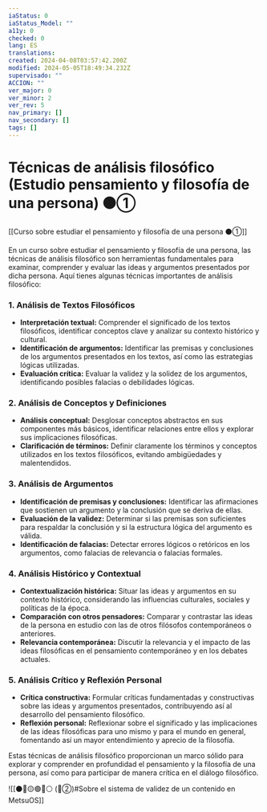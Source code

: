 ```yaml
---
iaStatus: 0
iaStatus_Model: ""
a11y: 0
checked: 0
lang: ES
translations: 
created: 2024-04-08T03:57:42.200Z
modified: 2024-05-05T18:49:34.232Z
supervisado: ""
ACCION: ""
ver_major: 0
ver_minor: 2
ver_rev: 5
nav_primary: []
nav_secondary: []
tags: []
---
```

# Técnicas de análisis filosófico (Estudio pensamiento y filosofía de una persona) ⚫①

[[Curso sobre estudiar el pensamiento y filosofía de una persona ⚫①]]

En un curso sobre estudiar el pensamiento y filosofía de una persona, las técnicas de análisis filosófico son herramientas fundamentales para examinar, comprender y evaluar las ideas y argumentos presentados por dicha persona. Aquí tienes algunas técnicas importantes de análisis filosófico:

### 1. Análisis de Textos Filosóficos

- **Interpretación textual:** Comprender el significado de los textos filosóficos, identificar conceptos clave y analizar su contexto histórico y cultural.
- **Identificación de argumentos:** Identificar las premisas y conclusiones de los argumentos presentados en los textos, así como las estrategias lógicas utilizadas.
- **Evaluación crítica:** Evaluar la validez y la solidez de los argumentos, identificando posibles falacias o debilidades lógicas.

### 2. Análisis de Conceptos y Definiciones

- **Análisis conceptual:** Desglosar conceptos abstractos en sus componentes más básicos, identificar relaciones entre ellos y explorar sus implicaciones filosóficas.
- **Clarificación de términos:** Definir claramente los términos y conceptos utilizados en los textos filosóficos, evitando ambigüedades y malentendidos.

### 3. Análisis de Argumentos

- **Identificación de premisas y conclusiones:** Identificar las afirmaciones que sostienen un argumento y la conclusión que se deriva de ellas.
- **Evaluación de la validez:** Determinar si las premisas son suficientes para respaldar la conclusión y si la estructura lógica del argumento es válida.
- **Identificación de falacias:** Detectar errores lógicos o retóricos en los argumentos, como falacias de relevancia o falacias formales.

### 4. Análisis Histórico y Contextual

- **Contextualización histórica:** Situar las ideas y argumentos en su contexto histórico, considerando las influencias culturales, sociales y políticas de la época.
- **Comparación con otros pensadores:** Comparar y contrastar las ideas de la persona en estudio con las de otros filósofos contemporáneos o anteriores.
- **Relevancia contemporánea:** Discutir la relevancia y el impacto de las ideas filosóficas en el pensamiento contemporáneo y en los debates actuales.

### 5. Análisis Crítico y Reflexión Personal

- **Crítica constructiva:** Formular críticas fundamentadas y constructivas sobre las ideas y argumentos presentados, contribuyendo así al desarrollo del pensamiento filosófico.
- **Reflexión personal:** Reflexionar sobre el significado y las implicaciones de las ideas filosóficas para uno mismo y para el mundo en general, fomentando así un mayor entendimiento y aprecio de la filosofía.

Estas técnicas de análisis filosófico proporcionan un marco sólido para explorar y comprender en profundidad el pensamiento y la filosofía de una persona, así como para participar de manera crítica en el diálogo filosófico.

![[⚫🔴🟡🟢🔵⚪ (🔴②)#Sobre el sistema de validez de un contenido en MetsuOS]]
